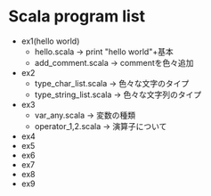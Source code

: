# Scala program list  
- ex1(hello world)  
  - hello.scala -> print "hello world"+基本
  - add_comment.scala -> commentを色々追加
- ex2  
  - type_char_list.scala -> 色々な文字のタイプ
  - type_string_list.scala -> 色々な文字列のタイプ
- ex3  
  - var_any.scala -> 変数の種類
  - operator_1,2.scala -> 演算子について
- ex4  
- ex5  
- ex6  
- ex7  
- ex8  
- ex9  
